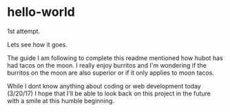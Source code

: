 # hello-world
1st attempt. 

Lets see how it goes.

The guide I am following to complete this readme mentioned how hubot has had tacos on the moon. I really enjoy burritos and I'm wondering if the burritos on the moon are also superior or if it only applies to moon tacos.

While I dont know anything about coding or web development today (3/20/17) I hope that I'll be able to look back on this project in the future with a smile at this humble beginning. 
